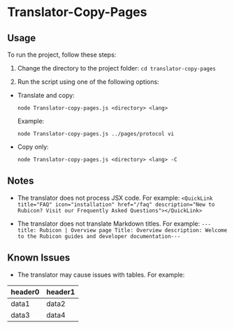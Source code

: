 # Translator-Copy-Pages

## Usage

To run the project, follow these steps:

1. Change the directory to the project folder: `cd translator-copy-pages`

2. Run the script using one of the following options:
- Translate and copy:
  ```
  node Translator-copy-pages.js <directory> <lang>
  ```
  Example:
  ```
  node Translator-copy-pages.js ../pages/protocol vi
  ```
- Copy only:
  ```
  node Translator-copy-pages.js <directory> <lang> -С
  ```

## Notes

- The translator does not process JSX code. For example: `<QuickLink title="FAQ" icon="installation" href="/faq" description="New to Rubicon? Visit our Frequently Asked Questions"></QuickLink>`

- The translator does not translate Markdown titles. For example: `--- title: Rubicon | Overview page Title: Overview description: Welcome to the Rubicon guides and developer documentation---`

## Known Issues

- The translator may cause issues with tables. For example:

| header0 | header1 |
| ------- | ------- |
| data1   | data2   |
| data3   | data4   |

